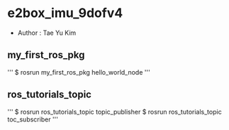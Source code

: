 # e2box_imu_9dofv4

- Author : Tae Yu Kim

## my_first_ros_pkg
'''
$ rosrun my_first_ros_pkg hello_world_node
'''

## ros_tutorials_topic
'''
$ rosrun ros_tutorials_topic topic_publisher
$ rosrun ros_tutorials_topic toc_subscriber
'''
